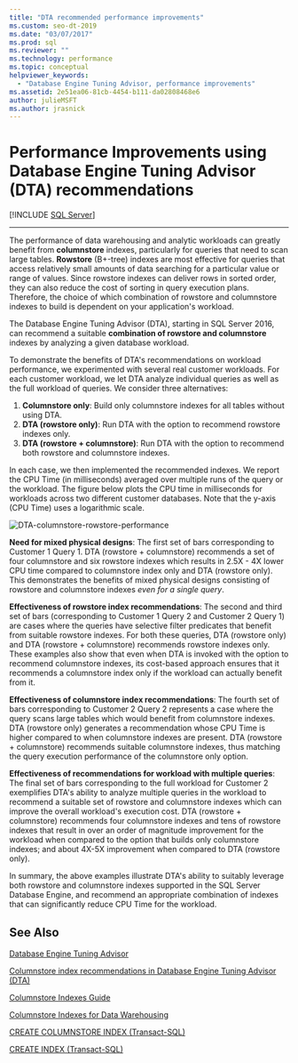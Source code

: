 ```yaml
---
title: "DTA recommended performance improvements"
ms.custom: seo-dt-2019
ms.date: "03/07/2017"
ms.prod: sql
ms.reviewer: ""
ms.technology: performance
ms.topic: conceptual
helpviewer_keywords: 
  - "Database Engine Tuning Advisor, performance improvements"
ms.assetid: 2e51ea06-81cb-4454-b111-da02808468e6
author: julieMSFT
ms.author: jrasnick
---
```

# Performance Improvements using Database Engine Tuning Advisor (DTA) recommendations
 [!INCLUDE [SQL Server](../../includes/applies-to-version/sqlserver.md)]


---
The performance of data warehousing and analytic workloads can greatly benefit from **columnstore** indexes, particularly for queries that need to scan large tables. **Rowstore** (B+-tree) indexes are most effective for queries that access relatively small amounts of data searching for a particular value or range of values. Since rowstore indexes can deliver rows in sorted order, they can also reduce the cost of sorting in query execution plans. Therefore, the choice of which combination of rowstore and columnstore indexes to build is dependent on your application's workload.

The Database Engine Tuning Advisor (DTA), starting in SQL Server 2016, can recommend a suitable **combination of rowstore and columnstore** indexes by analyzing a given database workload. 

To demonstrate the benefits of DTA's recommendations on workload performance, we experimented with several real customer workloads. For each customer workload, we let DTA analyze individual queries as well as the full workload of queries. We consider three alternatives:
  
  1. **Columnstore only**: Build only columnstore indexes for all tables without using DTA. 
  2. **DTA (rowstore only)**: Run DTA with the option to recommend rowstore indexes only.
  3. **DTA (rowstore + columnstore)**: Run DTA with the option to recommend both rowstore and columnstore indexes.  
   
In each case, we then implemented the recommended indexes. We report the CPU Time (in milliseconds) averaged over multiple runs of the query or the workload. The figure below plots the CPU time in milliseconds for workloads across two different customer databases. Note that the y-axis (CPU Time) uses a logarithmic scale.   


![DTA-columnstore-rowstore-performance](../../relational-databases/performance/media/dta-columnstore-rowstore-performance.gif)



**Need for mixed physical designs**: The first set of bars corresponding to Customer 1 Query 1. DTA (rowstore + columnstore) recommends a set of four columnstore and six rowstore indexes which results in 2.5X - 4X lower CPU time compared to columnstore index only and DTA (rowstore only). This demonstrates the benefits of mixed physical designs consisting of rowstore and columnstore indexes *even for a single query*. 

**Effectiveness of rowstore index recommendations**: The second and third set of bars (corresponding to Customer 1 Query 2 and Customer 2 Query 1) are cases where the queries have selective filter predicates that benefit from suitable rowstore indexes. For both these queries, DTA (rowstore only) and DTA (rowstore + columnstore) recommends rowstore indexes only. These examples also show that even when DTA is invoked with the option to recommend columnstore indexes, its cost-based approach ensures that it recommends a columnstore index only if the workload can actually benefit from it.

**Effectiveness of columnstore index recommendations**: The fourth set of bars corresponding to Customer 2 Query 2 represents a case where the query scans large tables which would benefit from columnstore indexes. DTA (rowstore only) generates a recommendation whose CPU Time is higher compared to when columnstore indexes are present. DTA (rowstore + columnstore) recommends suitable columnstore indexes, thus matching the query execution performance of the columnstore only option.

**Effectiveness of recommendations for workload with multiple queries**: The final set of bars corresponding to the full workload for Customer 2 exemplifies DTA's ability to analyze multiple queries in the workload to recommend a suitable set of rowstore and columnstore indexes which can improve the overall workload's execution cost. DTA (rowstore + columnstore) recommends four columnstore indexes and tens of rowstore indexes that result in over an order of magnitude improvement for the workload when compared to the option that builds only columnstore indexes; and about 4X-5X improvement when compared to DTA (rowstore only).

In summary, the above examples illustrate DTA's ability to suitably leverage both rowstore and columnstore indexes supported in the SQL Server Database Engine, and recommend an appropriate combination of indexes that can significantly reduce CPU Time for the workload. 

See Also
---
[Database Engine Tuning Advisor](../../relational-databases/performance/database-engine-tuning-advisor.md)

[Columnstore index recommendations in Database Engine Tuning Advisor (DTA)](../../relational-databases/performance/columnstore-index-recommendations-in-database-engine-tuning-advisor-dta.md)

[Columnstore Indexes Guide](~/relational-databases/indexes/columnstore-indexes-overview.md)

[Columnstore Indexes for Data Warehousing](~/relational-databases/indexes/columnstore-indexes-data-warehouse.md)

[CREATE COLUMNSTORE INDEX (Transact-SQL)](../../t-sql/statements/create-columnstore-index-transact-sql.md)

[CREATE INDEX (Transact-SQL)](../../t-sql/statements/create-index-transact-sql.md)



